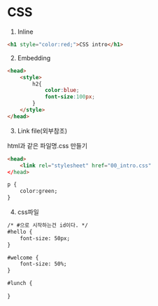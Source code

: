 # CSS

1. Inline

```html
<h1 style="color:red;">CSS intro</h1>
```
2. Embedding
```html
<head>
    <style>
        h2{
            color:blue;
			font-size:100px;
        }
    </style>
</head>
```

3. Link file(외부참조)

html과 같은 파일명.css 만들기

```html
<head>
	<link rel="stylesheet" href="00_intro.css"
</head>
```

```html
p {
    color:green;
}
```

4. css파일
```html
/* #으로 시작하는건 id이다. */
#hello {
    font-size: 50px;
}

#welcome {
    font-size: 50%;
}

#lunch {
    
}
```


